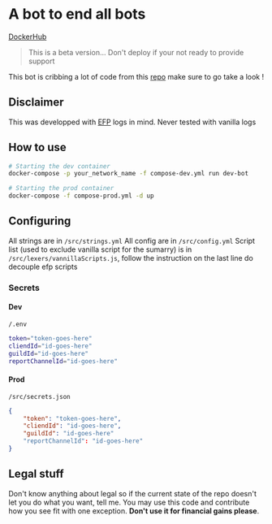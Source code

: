 # A bot to end all bots

[DockerHub](https://hub.docker.com/repository/docker/asshall/anomaly-discord-crashbot)

> This is a beta version... Don't deploy if your not ready to
> provide support

This bot is cribbing a lot of code from this [repo](https://github.com/Vikbor5342/Minecraft-Crash-Log-Discord-Bot) make sure to go take a look !

## Disclaimer
This was developped with [EFP](https://discord.gg/heZjwdMY)
logs in mind. Never tested with vanilla logs

## How to use
```bash
# Starting the dev container
docker-compose -p your_network_name -f compose-dev.yml run dev-bot

# Starting the prod container
docker-compose -f compose-prod.yml -d up
```

## Configuring
All strings are in `/src/strings.yml`
All config are in `/src/config.yml`
Script list (used to exclude vanilla script for the sumarry) is in `/src/lexers/vannillaScripts.js`, follow the instruction on the last line do decouple efp scripts

### Secrets
#### Dev
`/.env`
```bash
token="token-goes-here"
cliendId="id-goes-here"
guildId="id-goes-here"
reportChannelId="id-goes-here"
```

#### Prod
`/src/secrets.json`
```json
{
    "token": "token-goes-here",
    "cliendId": "id-goes-here",
    "guildId": "id-goes-here"
    "reportChannelId": "id-goes-here"
}
```
## Legal stuff
Don't know anything about legal so if the current state of the repo doesn't let you do what you want, tell me.
You may use this code and contribute how you see fit with one
exception. **Don't use it for financial gains please**.
